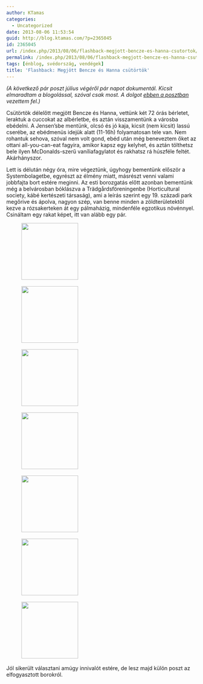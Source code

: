 ```yaml
---
author: KTamas
categories:
  - Uncategorized
date: 2013-08-06 11:53:54
guid: http://blog.ktamas.com/?p=2365045
id: 2365045
url: /index.php/2013/08/06/flashback-megjott-bencze-es-hanna-csutortok/
permalink: /index.php/2013/08/06/flashback-megjott-bencze-es-hanna-csutortok/
tags: [énblog, svédország, vendégek]
title: 'Flashback: Megjött Bencze és Hanna csütörtök'
---
```


_(A következő pár poszt július végéről pár napot dokumentál. Kicsit elmaradtam a blogolással, szóval csak most. A dolgot [ebben a posztban](http://blog.ktamas.com/index.php/2013/07/25/allapotjelentes-es-wallander/) vezettem fel.)_

Csütörtök délelőtt megjött Bencze és Hanna, vettünk két 72 órás bérletet, leraktuk a cuccokat az albérletbe, és aztán visszamentünk a városba ebédelni. A Jensen&#8217;sbe mentünk, olcsó és jó kaja, kicsit (nem kicsit) lassú cserébe, az ebédmenüs idejük alatt (11-16h) folyamatosan tele van. Nem rohantuk sehova, szóval nem volt gond, ebéd után még beneveztem őket az ottani all-you-can-eat fagyira, amikor kapsz egy kelyhet, és aztán tölthetsz bele ilyen McDonalds-szerű vaníliafagylatot és rakhatsz rá húszféle feltét. Akárhányszor.

Lett is délután négy óra, mire végeztünk, úgyhogy bementünk először a Systembolagetbe, egyrészt az élmény miatt, másrészt venni valami jobbfajta bort estére meginni. Az esti borozgatás előtt azonban bementünk még a belvárosban bóklászva a Trädgårdsföreningenbe (Horticultural society, kábé kertészeti társaság), ami a leírás szerint egy 19. századi park megőrive és ápolva, nagyon szép, van benne minden a zöldterületektől kezve a rózsakerteken át egy pálmaházig, mindenféle egzotikus növénnyel. Csináltam egy rakat képet, itt van alább egy pár.

<div id='gallery-11' class='gallery galleryid-2365045 gallery-columns-2 gallery-size-thumbnail'>
  <figure class='gallery-item'> 
  
  <div class='gallery-icon landscape'>
    <a href='/wp-content/uploads/2013/07/e063f552f5cb11e2942f22000a9f140e_7.jpg'><img width="150" height="150" src="/wp-content/uploads/2013/07/e063f552f5cb11e2942f22000a9f140e_7-150x150.jpg" class="attachment-thumbnail size-thumbnail" alt="" srcset="/wp-content/uploads/2013/07/e063f552f5cb11e2942f22000a9f140e_7-150x150.jpg 150w, /wp-content/uploads/2013/07/e063f552f5cb11e2942f22000a9f140e_7-300x300.jpg 300w, /wp-content/uploads/2013/07/e063f552f5cb11e2942f22000a9f140e_7.jpg 612w" sizes="(max-width: 150px) 100vw, 150px" /></a>
  </div></figure><figure class='gallery-item'> 
  
  <div class='gallery-icon landscape'>
    <a href='/wp-content/uploads/2013/07/b73ecf22f5ca11e2b07922000a1fbd9b_7.jpg'><img width="150" height="150" src="/wp-content/uploads/2013/07/b73ecf22f5ca11e2b07922000a1fbd9b_7-150x150.jpg" class="attachment-thumbnail size-thumbnail" alt="" srcset="/wp-content/uploads/2013/07/b73ecf22f5ca11e2b07922000a1fbd9b_7-150x150.jpg 150w, /wp-content/uploads/2013/07/b73ecf22f5ca11e2b07922000a1fbd9b_7-300x300.jpg 300w, /wp-content/uploads/2013/07/b73ecf22f5ca11e2b07922000a1fbd9b_7.jpg 612w" sizes="(max-width: 150px) 100vw, 150px" /></a>
  </div></figure><figure class='gallery-item'> 
  
  <div class='gallery-icon landscape'>
    <a href='/wp-content/uploads/2013/07/92ca9cf2f5ca11e2b44322000a1f92df_7.jpg'><img width="150" height="150" src="/wp-content/uploads/2013/07/92ca9cf2f5ca11e2b44322000a1f92df_7-150x150.jpg" class="attachment-thumbnail size-thumbnail" alt="" srcset="/wp-content/uploads/2013/07/92ca9cf2f5ca11e2b44322000a1f92df_7-150x150.jpg 150w, /wp-content/uploads/2013/07/92ca9cf2f5ca11e2b44322000a1f92df_7-300x300.jpg 300w, /wp-content/uploads/2013/07/92ca9cf2f5ca11e2b44322000a1f92df_7.jpg 612w" sizes="(max-width: 150px) 100vw, 150px" /></a>
  </div></figure><figure class='gallery-item'> 
  
  <div class='gallery-icon landscape'>
    <a href='/wp-content/uploads/2013/07/5830fe6af5ca11e2b45022000a1fb3cd_7.jpg'><img width="150" height="150" src="/wp-content/uploads/2013/07/5830fe6af5ca11e2b45022000a1fb3cd_7-150x150.jpg" class="attachment-thumbnail size-thumbnail" alt="" srcset="/wp-content/uploads/2013/07/5830fe6af5ca11e2b45022000a1fb3cd_7-150x150.jpg 150w, /wp-content/uploads/2013/07/5830fe6af5ca11e2b45022000a1fb3cd_7-300x300.jpg 300w, /wp-content/uploads/2013/07/5830fe6af5ca11e2b45022000a1fb3cd_7.jpg 612w" sizes="(max-width: 150px) 100vw, 150px" /></a>
  </div></figure><figure class='gallery-item'> 
  
  <div class='gallery-icon landscape'>
    <a href='/wp-content/uploads/2013/07/47c9c9c6f5ca11e2b66f22000aa81a39_7.jpg'><img width="150" height="150" src="/wp-content/uploads/2013/07/47c9c9c6f5ca11e2b66f22000aa81a39_7-150x150.jpg" class="attachment-thumbnail size-thumbnail" alt="" srcset="/wp-content/uploads/2013/07/47c9c9c6f5ca11e2b66f22000aa81a39_7-150x150.jpg 150w, /wp-content/uploads/2013/07/47c9c9c6f5ca11e2b66f22000aa81a39_7-300x300.jpg 300w, /wp-content/uploads/2013/07/47c9c9c6f5ca11e2b66f22000aa81a39_7.jpg 612w" sizes="(max-width: 150px) 100vw, 150px" /></a>
  </div></figure><figure class='gallery-item'> 
  
  <div class='gallery-icon landscape'>
    <a href='/wp-content/uploads/2013/07/170e1cd8f5ca11e2a8c922000a1fc80c_7.jpg'><img width="150" height="150" src="/wp-content/uploads/2013/07/170e1cd8f5ca11e2a8c922000a1fc80c_7-150x150.jpg" class="attachment-thumbnail size-thumbnail" alt="" srcset="/wp-content/uploads/2013/07/170e1cd8f5ca11e2a8c922000a1fc80c_7-150x150.jpg 150w, /wp-content/uploads/2013/07/170e1cd8f5ca11e2a8c922000a1fc80c_7-300x300.jpg 300w, /wp-content/uploads/2013/07/170e1cd8f5ca11e2a8c922000a1fc80c_7.jpg 612w" sizes="(max-width: 150px) 100vw, 150px" /></a>
  </div></figure><figure class='gallery-item'> 
  
  <div class='gallery-icon landscape'>
    <a href='/wp-content/uploads/2013/07/dfce5e4af5c911e2926322000aaa0aa5_7.jpg'><img width="150" height="150" src="/wp-content/uploads/2013/07/dfce5e4af5c911e2926322000aaa0aa5_7-150x150.jpg" class="attachment-thumbnail size-thumbnail" alt="" srcset="/wp-content/uploads/2013/07/dfce5e4af5c911e2926322000aaa0aa5_7-150x150.jpg 150w, /wp-content/uploads/2013/07/dfce5e4af5c911e2926322000aaa0aa5_7-300x300.jpg 300w, /wp-content/uploads/2013/07/dfce5e4af5c911e2926322000aaa0aa5_7.jpg 612w" sizes="(max-width: 150px) 100vw, 150px" /></a>
  </div></figure>
</div>

Jól sikerült választani amúgy innivalót estére, de lesz majd külön poszt az elfogyasztott borokról.
